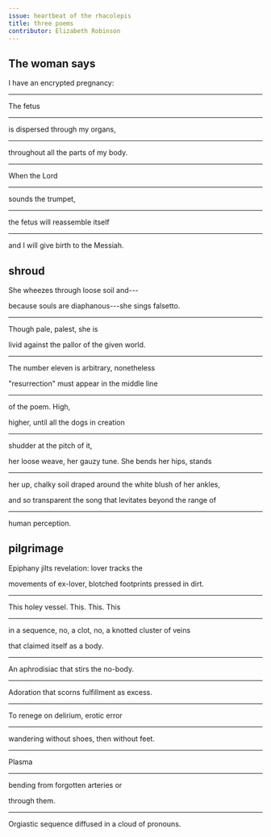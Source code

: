 ```yaml
---
issue: heartbeat of the rhacolepis
title: three poems
contributor: Elizabeth Robinson
---
```


<style>
article p {
    padding-left:1.5rem!important;
    text-indent:-1.5rem;
}
</style>

## The woman says

I have an encrypted pregnancy:

---

The fetus

---

is dispersed through my organs,

---

throughout all the parts of my body.

---

When the Lord

---

sounds the trumpet,

---

the fetus will reassemble itself

---

and I will give birth to the Messiah.


## shroud

She wheezes through loose soil and---

because souls are diaphanous---she sings falsetto.

---

Though pale, palest, she is

livid against the pallor of the given world.

---

The number eleven is arbitrary, nonetheless

"resurrection" must appear in the middle line

---

of the poem. High,

higher, until all the dogs in creation

---

shudder at the pitch of it,

her loose weave, her gauzy tune. She bends her hips, stands

---

her up, chalky soil draped around the white blush of her ankles,

and so transparent the song that levitates beyond the range of

---

human perception.


## pilgrimage

Epiphany jilts revelation: lover tracks the

movements of ex-lover, blotched footprints pressed in dirt.

---

This holey vessel. This. This. This

---

in a sequence, no, a clot, no, a knotted cluster of veins

that claimed itself as a body.

---

An aphrodisiac that stirs the no-body.

---

Adoration that scorns fulfillment as excess.

---

To renege on delirium, erotic error

---

wandering without shoes, then without feet.

---

Plasma

---

bending from forgotten arteries or

through them.

---

Orgiastic sequence diffused in a cloud of pronouns.

